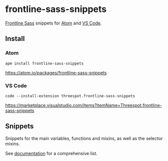# frontline-sass-snippets

[Frontline Sass](https://github.com/Threespot/frontline-sass) snippets for [Atom](https://atom.io/) and [VS Code](https://code.visualstudio.com/).

## Install

### Atom

```shell
apm install frontline-sass-snippets
```

https://atom.io/packages/frontline-sass-snippets

### VS Code

```shell
code --install-extension threespot.frontline-sass-snippets
```

https://marketplace.visualstudio.com/items?itemName=Threespot.frontline-sass-snippets

## Snippets

Snippets for the main variables, functions and mixins, as well as the selector mixins.

See [documentation](http://threespot.github.io/frontline-sass/documentation/) for a comprehensive list.
